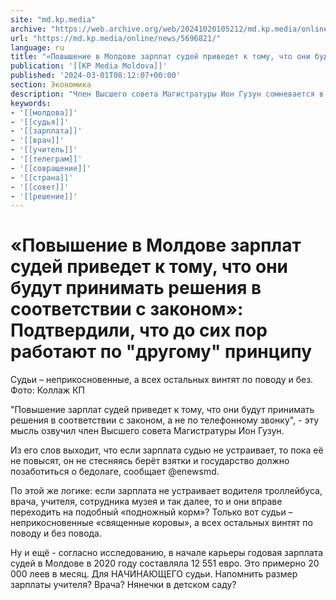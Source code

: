 ```yaml
---
site: "md.kp.media"
archive: "https://web.archive.org/web/20241020105212/md.kp.media/online/news/5696821/"
url: "https://md.kp.media/online/news/5696821/"
language: ru
title: "«Повышение в Молдове зарплат судей приведет к тому, что они будут принимать решения в соответствии с законом»: Подтвердили, что до сих пор работают по \"другому\" принципу"
publication: '[[KP Media Moldova]]'
published: '2024-03-01T08:12:07+00:00'
section: Экономика
description: "Член Высшего совета Магистратуры Ион Гузун сомневается в честности своих коллег"
keywords:
- '[[молдова]]'
- '[[судья]]'
- '[[зарплата]]'
- '[[врач]]'
- '[[учитель]]'
- '[[телеграм]]'
- '[[совращение]]'
- '[[страна]]'
- '[[совет]]'
- '[[решение]]'
---
```


# «Повышение в Молдове зарплат судей приведет к тому, что они будут принимать решения в соответствии с законом»: Подтвердили, что до сих пор работают по "другому" принципу

Судьи – неприкосновенные, а всех остальных винтят по поводу и без. Фото: Коллаж КП

"Повышение зарплат судей приведет к тому, что они будут принимать решения в соответствии с законом, а не по телефонному звонку", - эту мысль озвучил член Высшего совета Магистратуры Ион Гузун.

Из его слов выходит, что если зарплата судью не устраивает, то пока её не повысят, он не стесняясь берёт взятки и государство должно позаботиться о бедолаге, сообщает @enewsmd.

По этой же логике: если зарплата не устраивает водителя троллейбуса, врача, учителя, сотрудника музея и так далее, то и они вправе переходить на подобный «подножный корм»? Только вот судьи – неприкосновенные «священные коровы», а всех остальных винтят по поводу и без повода.

Ну и ещё - согласно исследованию, в начале карьеры годовая зарплата судей в Молдове в 2020 году составляла 12 551 евро. Это примерно 20 000 леев в месяц. Для НАЧИНАЮЩЕГО судьи. Напомнить размер зарплаты учителя? Врача? Нянечки в детском саду?